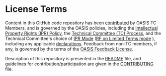 # License Terms

Content in this GitHub code repository has been [contributed](https://www.oasis-open.org/policies-guidelines/ipr#def-contribution) 
by OASIS TC Members, and is governed by the OASIS policies, including the 
[Intellectual Property Rights (IPR) Policy](https://www.oasis-open.org/policies-guidelines/ipr), 
the [Technical Committee (TC) Process](https://www.oasis-open.org/policies-guidelines/tc-process), 
and the Technical Committee's choice of [IPR Mode](https://www.oasis-open.org/policies-guidelines/ipr#def-ipr-mode) 
([RF on Limited Terms mode](https://www.oasis-open.org/policies-guidelines/ipr#RF-on-Limited-Mode) ), 
including any applicable [declarations](https://www.oasis-open.org/committees/office/ipr.php). 
Feedback from non-TC members, if any, is governed by the terms of the 
[OASIS Feedback License](https://www.oasis-open.org/policies-guidelines/ipr#appendixa"). 

Description of this repository is presented in the [README](https://github.com/oasis-tcs/odf-tc/blob/master/README.md) file, 
and guidelines for contribution/participation are given in the [CONTRIBUTING](https://github.com/oasis-tcs/odf-tc/blob/master/CONTRIBUTING.md) 
file.
